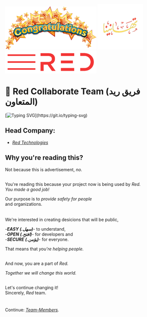 <img src="https://github.com/Red-collaborate-team/.github/blob/main/profile/congratulations.png?raw=true" style="
            object-fit:contain;
            display:inline-block;
            width:300px;
            height:auto;">
<img src="https://github.com/Red-collaborate-team/.github/blob/main/profile/congratulations_arabic.png?raw=true" style="
            object-fit:contain;
            display:inline-block;
            width:150px;
            height:auto;">
<img src="https://github.com/Red-collaborate-team/.github/blob/main/profile/Red_colored.png?raw=true" style="
            object-fit:contain;
            display:inline-block;
            width:300px;
            height:auto;">
            
# 🍻 Red Collaborate Team (فريق ريد المتعاون)

[![Typing SVG](https://readme-typing-svg.herokuapp.com?font=JetBrains+Mono&color=%23FF3F36&width=800&lines=Congratulations!+You+did+that.+Now,+let's+change+the+world.)](https://git.io/typing-svg)

## Head Company:

- _[Red Technologies](https://github.com/Red-company)_

## Why you're reading this?

Not because this is advertisement, _no._<br/><br/>

You're reading this because your project now is being used by _Red._<br/>
*You made a good job!*<br/>

Our purpose is to _provide safety for people_<br/>
and organizations.<br/><br/><br/>
We're interested in creating desicions that will be public,

-**_EASY (.سهل)_**- to understand,<br/>
-**_OPEN (.افتح)_**- for developers and<br/>
-**_SECURE (.يؤمن)_**- for everyone.<br/>

That means that _you're helping people._<br/><br/>

And now, you are a part of _Red._

_Together we will change this world._<br/><br/>

Let's continue changing it!<br/>
Sincerely,
_Red_ team.

#
Continue: _[Team-Members](https://github.com/Red-Collaborate-Team/Team-Members)._
